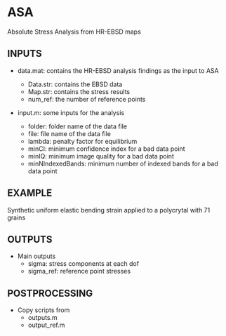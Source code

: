 # ASA
Absolute Stress Analysis from HR-EBSD maps

## INPUTS
- data.mat: contains the HR-EBSD analysis findings as the input to ASA
  - Data.str: contains the EBSD data
  - Map.str: contains the stress results
  - num_ref: the number of reference points

- input.m: some inputs for the analysis
  - folder: folder name of the data file
  - file: file name of the data file
  - lambda: penalty factor for equilibrium
  - minCI: minimum confidence index for a bad data point
  - minIQ: minimum image quality for a bad data point
  - minNIndexedBands: minimum number of indexed bands for a bad data point

## EXAMPLE
Synthetic uniform elastic bending strain applied to a polycrytal with 71 grains 

## OUTPUTS
- Main outputs
  - sigma: stress components at each dof
  - sigma_ref: reference point stresses

## POSTPROCESSING
- Copy scripts from
  - outputs.m
  - output_ref.m

